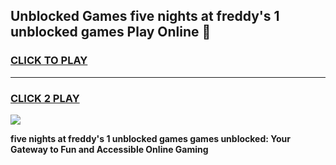 
## Unblocked Games five nights at freddy's 1 unblocked games Play Online 👋
<h3>
<a href="https://news.freeplayer.one?title=five_nights_at_freddy's_1_unblocked_games&ref=17F">CLICK TO PLAY</a></h3>
<hr>

<h3>
<a href="https://news.freeplayer.one?title=five_nights_at_freddy's_1_unblocked_games&ref=17F">CLICK 2 PLAY</a>
  
</h3>

<a href="https://news.freeplayer.one?title=five_nights_at_freddy's_1_unblocked_games&ref=17F/"><img src="https://clearcache.store/games.png"></a>


**five nights at freddy's 1 unblocked games games unblocked: Your Gateway to Fun and Accessible Online Gaming**
